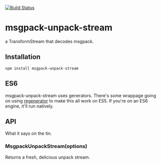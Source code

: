 [![Build Status](https://travis-ci.org/nathan7/msgpack-unpack-stream.png?branch=master)](https://travis-ci.org/nathan7/msgpack-unpack-stream)

# msgpack-unpack-stream

 a TransformStream that decodes msgpack.

## Installation

    npm install msgpack-unpack-stream

## ES6

 msgpack-unpack-stream uses generators.
 There's some wrappage going on using [regenerator](https://github.com/facebook/regenerator) to make this all work on ES5.
 If you're on an ES6 engine, it'll run natively.

## API

  What it says on the tin.

### MsgpackUnpackStream(options)

  Returns a fresh, delicious unpack stream.

